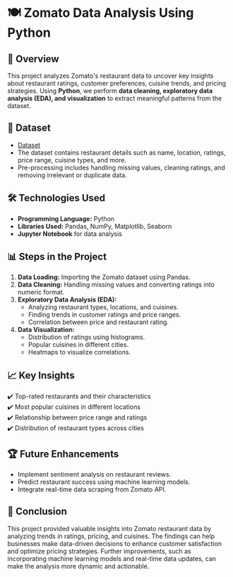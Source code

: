 # 🍽️ Zomato Data Analysis Using Python  

## 📌 Overview  
This project analyzes Zomato's restaurant data to uncover key insights about restaurant ratings, customer preferences, cuisine trends, and pricing strategies. Using **Python**, we perform **data cleaning, exploratory data analysis (EDA), and visualization** to extract meaningful patterns from the dataset.  

## 💁️ Dataset  
- <a href= "https://drive.google.com/file/d/1wB23ywCecCk_CAOxktdaLe6eZlWK1ovc/view?usp=sharing"> Dataset</a>
- The dataset contains restaurant details such as name, location, ratings, price range, cuisine types, and more.  
- Pre-processing includes handling missing values, cleaning ratings, and removing irrelevant or duplicate data.  

## 🛠️ Technologies Used  
- **Programming Language:** Python  
- **Libraries Used:** Pandas, NumPy, Matplotlib, Seaborn  
- **Jupyter Notebook** for data analysis  

## 📊 Steps in the Project  
1. **Data Loading:** Importing the Zomato dataset using Pandas.  
2. **Data Cleaning:** Handling missing values and converting ratings into numeric format.  
3. **Exploratory Data Analysis (EDA):**  
   - Analyzing restaurant types, locations, and cuisines.  
   - Finding trends in customer ratings and price ranges.  
   - Correlation between price and restaurant rating.  
4. **Data Visualization:**  
   - Distribution of ratings using histograms.  
   - Popular cuisines in different cities.  
   - Heatmaps to visualize correlations.  

## 📈 Key Insights  
✔️ Top-rated restaurants and their characteristics  
✔️ Most popular cuisines in different locations  
✔️ Relationship between price range and ratings  
✔️ Distribution of restaurant types across cities  

## 🏆 Future Enhancements  
- Implement sentiment analysis on restaurant reviews.  
- Predict restaurant success using machine learning models.  
- Integrate real-time data scraping from Zomato API.  

## 📝 Conclusion  
This project provided valuable insights into Zomato restaurant data by analyzing trends in ratings, pricing, and cuisines. The findings can help businesses make data-driven decisions to enhance customer satisfaction and optimize pricing strategies. Further improvements, such as incorporating machine learning models and real-time data updates, can make the analysis more dynamic and actionable.  


